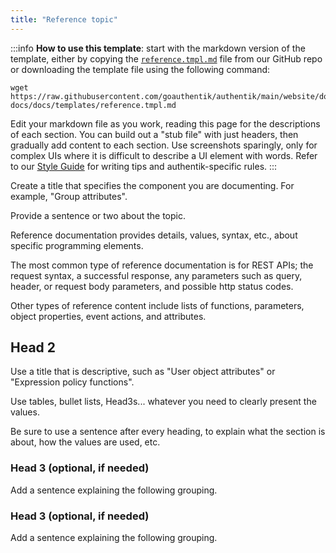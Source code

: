 ```yaml
---
title: "Reference topic"
---
```


:::info
**How to use this template**: start with the markdown version of the template, either by copying the [`reference.tmpl.md`](https://github.com/goauthentik/authentik/tree/main/website/docs/developer-docs/docs/templates) file from our GitHub repo or downloading the template file using the following command:

```
wget https://raw.githubusercontent.com/goauthentik/authentik/main/website/docs/developer-docs/docs/templates/reference.tmpl.md
```

Edit your markdown file as you work, reading this page for the descriptions of each section. You can build out a "stub file" with just headers, then gradually add content to each section. Use screenshots sparingly, only for complex UIs where it is difficult to describe a UI element with words. Refer to our [Style Guide](../style-guide.mdx) for writing tips and authentik-specific rules.
:::

Create a title that specifies the component you are documenting. For example, "Group attributes".

Provide a sentence or two about the topic.

Reference documentation provides details, values, syntax, etc., about specific programming elements.

The most common type of reference documentation is for REST APIs; the request syntax, a successful response, any parameters such as query, header, or request body parameters, and possible http status codes.

Other types of reference content include lists of functions, parameters, object properties, event actions, and attributes.

## Head 2

Use a title that is descriptive, such as "User object attributes" or "Expression policy functions".

Use tables, bullet lists, Head3s... whatever you need to clearly present the values.

Be sure to use a sentence after every heading, to explain what the section is about, how the values are used, etc.

### Head 3 (optional, if needed)

Add a sentence explaining the following grouping.

### Head 3 (optional, if needed)

Add a sentence explaining the following grouping.
